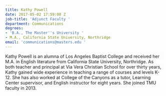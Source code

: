 ```yaml
---
title: Kathy Powell
date: 2017-05-02 17:59:00 Z
job-title: 'Adjunct Faculty '
department: Communications
degrees:
- 'B.A., The Master''s University '
- M.A., California State University, Northridge
email: 'communications@masters.edu '
---
```


Kathy Powell is an alumna of Los Angeles Baptist College and received her M.A. in English literature from California State University, Northridge.  As both teacher and principal at Via Vera Christian School for over thirty years, Kathy gained wide experience in teaching a range of courses and levels K-12.  She has also worked at College of the Canyons as a tutor, Learning Center supervisor, and English instructor for eight years.  She joined TMU faculty in 2013.